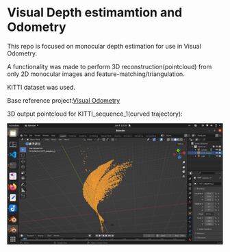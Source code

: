 # Visual Depth estimamtion and Odometry

This repo is focused on monocular depth estimation for use in Visual Odometry.

A functionality was made to perform 3D reconstruction(pointcloud) from only 2D monocular images and feature-matching/triangulation. 

KITTI dataset was used.

Base reference project:[Visual Odometry](https://github.com/niconielsen32/VisualSLAM/)

3D output pointcloud for KITTI_sequence_1(curved trajectory):

![](pcl_output.png)
